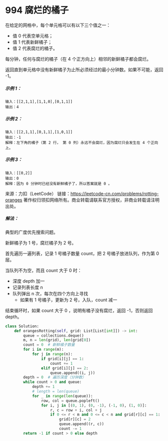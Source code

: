 # 994 腐烂的橘子

在给定的网格中，每个单元格可以有以下三个值之一：

+ 值 0 代表空单元格；
+ 值 1 代表新鲜橘子；
+ 值 2 代表腐烂的橘子。

每分钟，任何与腐烂的橘子（在 4 个正方向上）相邻的新鲜橘子都会腐烂。

返回直到单元格中没有新鲜橘子为止所必须经过的最小分钟数。如果不可能，返回 -1。

##### 示例 1：

```
输入：[[2,1,1],[1,1,0],[0,1,1]]
输出：4
```

##### 示例 2：

```
输入：[[2,1,1],[0,1,1],[1,0,1]]
输出：-1
解释：左下角的橘子（第 2 行， 第 0 列）永远不会腐烂，因为腐烂只会发生在 4 个正向上。
```

##### 示例 3：

```
输入：[[0,2]]
输出：0
解释：因为 0 分钟时已经没有新鲜橘子了，所以答案就是 0 。
```

来源：力扣（LeetCode）
链接：https://leetcode-cn.com/problems/rotting-oranges
著作权归领扣网络所有。商业转载请联系官方授权，非商业转载请注明出处。

##### 解法：

典型的广度优先搜索问题。

新鲜橘子为 1 号，腐烂橘子为 2 号。

首先遍历一遍列表，记录 1 号橘子数量 count，把 2 号橘子放进队列，作为第 0 层。

当队列不为空，而且 count 大于 0 时：

+ 深度 depth 加一
+ 记录列表长度 n 
+ 队列弹出 n 次，每次在四个方向上寻找
  + 如果有 1 号橘子，更新为 2 号，入队，count 减一

结束循环时，如果 count 大于 0 ，说明有橘子没有腐烂，返回 -1，否则返回 depth。

```python
class Solution:
    def orangesRotting(self, grid: List[List[int]]) -> int:
        queue = collections.deque()
        m, n = len(grid), len(grid[0])
        count = 0  # 新鲜橘子数量
        for i in range(m):
            for j in range(n):
                if grid[i][j] == 1:
                    count += 1
                elif grid[i][j] == 2:
                    queue.append((i, j))
        depth = 0  # 遍历深度（分钟数）
        while count > 0 and queue:
            depth += 1
            # length = len(queue)
            for _ in range(len(queue)):
                row, col = queue.popleft()
                for i, j in [(0, 1), (0, -1), (-1, 0), (1, 0)]:
                    r, c = row + i, col + j
                    if 0 <= r < m and 0 <= c < n and grid[r][c] == 1:
                        grid[r][c] = 2
                        queue.append((r, c))
                        count -= 1
        return -1 if count > 0 else depth
```


